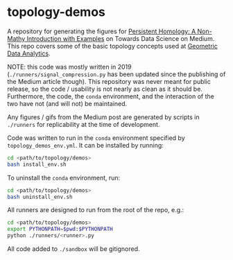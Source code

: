 # topology-demos

A repository for generating the figures for
[Persistent Homology: A Non-Mathy Introduction with Examples](https://towardsdatascience.com/persistent-homology-with-examples-1974d4b9c3d0)
on Towards Data Science on Medium.
This repo covers some of the basic topology concepts used at [Geometric Data Analytics](https://geomdata.com/).

NOTE: this code was mostly written in 2019 (`./runners/signal_compression.py` has been updated since
the publishing of the Medium article though). This repository was never meant for public release, so the code / usability is not nearly as
clean as it should be. Furthermore, the code, the `conda` environment, and the interaction of the two have not
(and will not) be maintained.

Any figures / gifs from the Medium post are generated by scripts in `./runners` for replicability at the time of development.

Code was written to run in the `conda` environment specified by `topology_demos_env.yml`. It can be installed by running:

```bash
cd <path/to/topology/demos>
bash install_env.sh
```

To uninstall the `conda` environment, run:

```bash
cd <path/to/topology/demos>
bash uninstall_env.sh
```

All runners are designed to run from the root of the repo, e.g.:

```bash
cd <path/to/topology/demos>
export PYTHONPATH=$pwd:$PYTHONPATH
python ./runners/<runner>.py
```

All code added to `./sandbox` will be gitignored.
